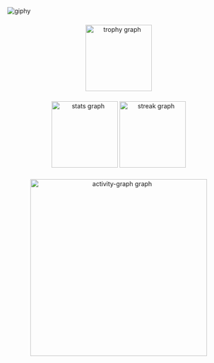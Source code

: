 ![giphy](align="center"https://github.com/CyberAlbSecOP/CyberAlbSecOP/assets/145022163/d551ae97-1c07-4fa2-8dca-510104def335)


###

<div align="center">
  <img src="https://github-profile-trophy.vercel.app?username=CyberAlbSecOP&theme=monokai&column=-1&row=1&margin-w=8&margin-h=8&no-bg=false&no-frame=false&order=4" height="150" alt="trophy graph"  />
</div>

###

<div align="center">
  <img src="https://github-readme-stats.vercel.app/api?username=CyberAlbSecOP&hide_title=false&hide_rank=true&show_icons=true&include_all_commits=true&count_private=true&disable_animations=false&theme=monokai&locale=en&hide_border=false&order=1" height="150" alt="stats graph"  />
  <img src="https://streak-stats.demolab.com?user=CyberAlbSecOP&locale=en&mode=daily&theme=monokai&hide_border=false&border_radius=5&order=3" height="150" alt="streak graph"  />
</div>

###

<div align="center">
  <img src="https://github-readme-activity-graph.vercel.app/graph?username=CyberAlbSecOP&radius=16&theme=monokai&area=true&order=5" height="400" alt="activity-graph graph"  />
</div>

###
